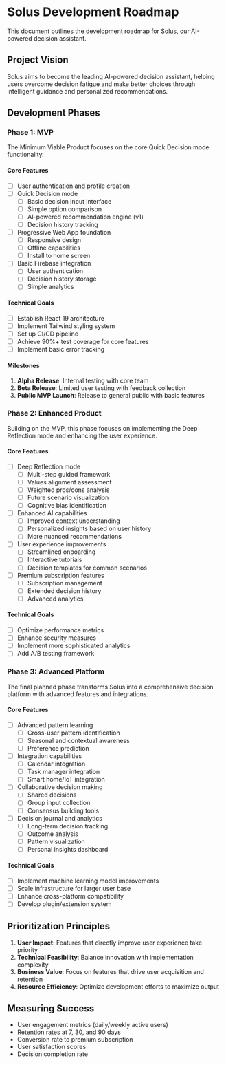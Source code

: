 # Solus Development Roadmap

This document outlines the development roadmap for Solus, our AI-powered decision assistant.

## Project Vision

Solus aims to become the leading AI-powered decision assistant, helping users overcome decision fatigue and make better choices through intelligent guidance and personalized recommendations.

## Development Phases

### Phase 1: MVP

The Minimum Viable Product focuses on the core Quick Decision mode functionality.

#### Core Features

- [ ] User authentication and profile creation
- [ ] Quick Decision mode
  - [ ] Basic decision input interface
  - [ ] Simple option comparison
  - [ ] AI-powered recommendation engine (v1)
  - [ ] Decision history tracking
- [ ] Progressive Web App foundation
  - [ ] Responsive design
  - [ ] Offline capabilities
  - [ ] Install to home screen
- [ ] Basic Firebase integration
  - [ ] User authentication
  - [ ] Decision history storage
  - [ ] Simple analytics

#### Technical Goals

- [ ] Establish React 19 architecture
- [ ] Implement Tailwind styling system
- [ ] Set up CI/CD pipeline
- [ ] Achieve 90%+ test coverage for core features
- [ ] Implement basic error tracking

#### Milestones

1. **Alpha Release**: Internal testing with core team
2. **Beta Release**: Limited user testing with feedback collection
3. **Public MVP Launch**: Release to general public with basic features

### Phase 2: Enhanced Product

Building on the MVP, this phase focuses on implementing the Deep Reflection mode and enhancing the user experience.

#### Core Features

- [ ] Deep Reflection mode
  - [ ] Multi-step guided framework
  - [ ] Values alignment assessment
  - [ ] Weighted pros/cons analysis
  - [ ] Future scenario visualization
  - [ ] Cognitive bias identification
- [ ] Enhanced AI capabilities
  - [ ] Improved context understanding
  - [ ] Personalized insights based on user history
  - [ ] More nuanced recommendations
- [ ] User experience improvements
  - [ ] Streamlined onboarding
  - [ ] Interactive tutorials
  - [ ] Decision templates for common scenarios
- [ ] Premium subscription features
  - [ ] Subscription management
  - [ ] Extended decision history
  - [ ] Advanced analytics

#### Technical Goals

- [ ] Optimize performance metrics
- [ ] Enhance security measures
- [ ] Implement more sophisticated analytics
- [ ] Add A/B testing framework

### Phase 3: Advanced Platform

The final planned phase transforms Solus into a comprehensive decision platform with advanced features and integrations.

#### Core Features

- [ ] Advanced pattern learning
  - [ ] Cross-user pattern identification
  - [ ] Seasonal and contextual awareness
  - [ ] Preference prediction
- [ ] Integration capabilities
  - [ ] Calendar integration
  - [ ] Task manager integration
  - [ ] Smart home/IoT integration
- [ ] Collaborative decision making
  - [ ] Shared decisions
  - [ ] Group input collection
  - [ ] Consensus building tools
- [ ] Decision journal and analytics
  - [ ] Long-term decision tracking
  - [ ] Outcome analysis
  - [ ] Pattern visualization
  - [ ] Personal insights dashboard

#### Technical Goals

- [ ] Implement machine learning model improvements
- [ ] Scale infrastructure for larger user base
- [ ] Enhance cross-platform compatibility
- [ ] Develop plugin/extension system

## Prioritization Principles

1. **User Impact**: Features that directly improve user experience take priority
2. **Technical Feasibility**: Balance innovation with implementation complexity
3. **Business Value**: Focus on features that drive user acquisition and retention
4. **Resource Efficiency**: Optimize development efforts to maximize output

## Measuring Success

- User engagement metrics (daily/weekly active users)
- Retention rates at 7, 30, and 90 days
- Conversion rate to premium subscription
- User satisfaction scores
- Decision completion rate
